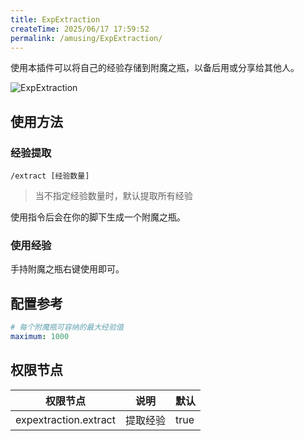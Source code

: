 ```yaml
---
title: ExpExtraction
createTime: 2025/06/17 17:59:52
permalink: /amusing/ExpExtraction/
---
```


<CardGrid>
    <LinkCard title="💾 下载地址" href="https://github.com/LunaDeerMC/ExpExtraction/releases/latest"></LinkCard>
    <LinkCard title="📁 源码地址" href="https://github.com/LunaDeerMC/ExpExtraction"></LinkCard>
</CardGrid>

使用本插件可以将自己的经验存储到附魔之瓶，以备后用或分享给其他人。

![ExpExtraction](/ExpExtraction/image.png)

## 使用方法

### 经验提取

```
/extract [经验数量]
```

> 当不指定经验数量时，默认提取所有经验

使用指令后会在你的脚下生成一个附魔之瓶。

### 使用经验

手持附魔之瓶右键使用即可。

## 配置参考

```yaml
# 每个附魔瓶可容纳的最大经验值
maximum: 1000
```

## 权限节点

| 权限节点                  | 说明   | 默认   |
|-----------------------|------|------|
| expextraction.extract | 提取经验 | true |